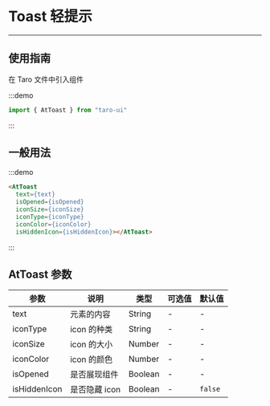 # Toast 轻提示

---

## 使用指南

在 Taro 文件中引入组件

:::demo

```js
import { AtToast } from "taro-ui"
```

:::

## 一般用法

:::demo

```html
<AtToast 
  text={text}
  isOpened={isOpened}
  iconSize={iconSize}
  iconType={iconType}
  iconColor={iconColor}
  isHiddenIcon={isHiddenIcon}></AtToast>
```

:::

## AtToast 参数

| 参数         | 说明          | 类型    | 可选值 | 默认值  |
| ------------ | ------------- | ------- | ------ | ------- |
| text         | 元素的内容    | String  | -      | -       |
| iconType     | icon 的种类   | String  | -      | -       |
| iconSize     | icon 的大小   | Number  | -      | -       |
| iconColor    | icon 的颜色   | Number  | -      | -       |
| isOpened     | 是否展现组件  | Boolean | -      | -       |
| isHiddenIcon | 是否隐藏 icon | Boolean | -      | `false` |
